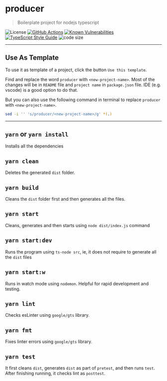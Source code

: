 # producer
> Boilerplate project for nodejs typescript

![License][license-image]
[![GitHub Actions][github-image]][github-url]
[![Known Vulnerabilities][snyk-image]][snyk-url]
[![TypeScript Style Guide][gts-image]][gts-url]
![code size][code-size-image]
<!-- [![codecov][codecov-image]][codecov-url] -->

---

## Use As Template

To use it as template of a project, click the button `Use this template`.

Find and replace the word `producer` with `<new-project-name>`. Most of the changes will be in `README` file and `project name` in `package.json` file. IDE (e.g. vscode) is a good option to do that.

But you can also use the following command in terminal to replace `producer` with `<new-project-name>`.


```bash
sed -i '' 's/producer/<new-project-name>/g' *(.)
```

---

## `yarn` or `yarn install`

Installs all the dependencies

## `yarn clean`

Deletes the generated `dist` folder.

## `yarn build`

Cleans the `dist` folder first and then generates all the files.

## `yarn start`

Cleans, generates and then starts using `node dist/index.js` command

## `yarn start:dev`

Runs the program using `ts-node src`, ie, it does not require to generate all the `dist` files

## `yarn start:w`

Runs in watch mode using `nodemon`. Helpful for rapid development and testing.

## `yarn lint`

Checks esLinter using `google/gts` library.

## `yarn fmt`

Fixes linter errors using `google/gts` library.

## `yarn test`

It first cleans `dist`, generates `dist` as part of `pretest`, and then runs `test`.
After finishing running, it checks lint as `posttest`.

[github-image]: https://github.com/the-redback/producer/actions/workflows/build.yaml/badge.svg
[github-url]: https://github.com/the-redback/producer/actions
[codecov-image]: https://codecov.io/gh/the-redback/producer/branch/main/graph/badge.svg
[codecov-url]: https://codecov.io/gh/the-redback/producer
[gts-image]: https://img.shields.io/badge/code%20style-google-blueviolet.svg
[gts-url]: https://github.com/google/gts
[snyk-image]: https://snyk.io/test/github/the-redback/producer/badge.svg
[snyk-url]: https://snyk.io/test/github/the-redback/producer
[license-image]: https://img.shields.io/github/license/the-redback/producer
[code-size-image]: https://img.shields.io/github/languages/code-size/the-redback/producer
